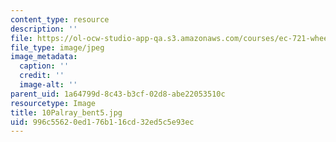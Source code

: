 ```yaml
---
content_type: resource
description: ''
file: https://ol-ocw-studio-app-qa.s3.amazonaws.com/courses/ec-721-wheelchair-design-in-developing-countries-spring-2009/996c55620ed176b116cd32ed5c5e93ec_10Palray_bent5.jpg
file_type: image/jpeg
image_metadata:
  caption: ''
  credit: ''
  image-alt: ''
parent_uid: 1a64799d-8c43-b3cf-02d8-abe22053510c
resourcetype: Image
title: 10Palray_bent5.jpg
uid: 996c5562-0ed1-76b1-16cd-32ed5c5e93ec
---
```

